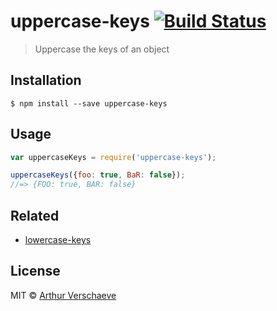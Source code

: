 # uppercase-keys [![Build Status](https://travis-ci.org/arthurvr/uppercase-keys.svg?branch=master)](https://travis-ci.org/arthurvr/uppercase-keys)

> Uppercase the keys of an object

## Installation

```
$ npm install --save uppercase-keys
```

## Usage

```js
var uppercaseKeys = require('uppercase-keys');

uppercaseKeys({foo: true, BaR: false});
//=> {FOO: true, BAR: false}
```

## Related

* [lowercase-keys](https://github.com/sindresorhus/lowercase-keys)

## License

MIT © [Arthur Verschaeve](http://arthurverschaeve.be)

